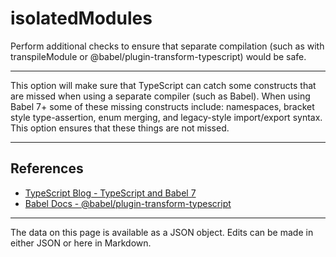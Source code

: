 <!-- Important! Do not modify comment blocks. They are necessary for the transformer to work properly -->

<!-- title -->
# isolatedModules

<!-- shortDescription -->
Perform additional checks to ensure that separate compilation (such as with transpileModule or @babel/plugin-transform-typescript) would be safe.

---

<!-- extendedDescription -->
This option will make sure that TypeScript can catch some constructs that are missed when using a separate compiler (such as Babel). When using Babel 7+ some of these missing constructs include: namespaces, bracket style type-assertion, enum merging, and legacy-style import/export syntax. This option ensures that these things are not missed.

---

<!-- references -->
## References
- [TypeScript Blog - TypeScript and Babel 7](https://devblogs.microsoft.com/typescript/typescript-and-babel-7/)
- [Babel Docs - @babel/plugin-transform-typescript](https://babeljs.io/docs/en/babel-plugin-transform-typescript)
---

<!-- footer -->
The data on this page is available as a JSON object. Edits can be made in either JSON or here in Markdown.
